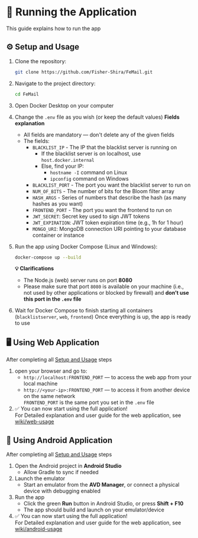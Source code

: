 # 🚀 Running the Application
This guide explains how to run the app

## ⚙️ Setup and Usage
1. Clone the repository:
   ```bash
   git clone https://github.com/Fisher-Shira/FeMail.git
   ```
2. Navigate to the project directory:
   ```bash
   cd FeMail
   ```
3. Open Docker Desktop on your computer
4. Change the `.env` file as you wish (or keep the default values)
   **Fields explanation**
   * All fields are mandatory — don't delete any of the given fields
   * The fields:
     * `BLACKLIST_IP` - The IP that the blacklist server is running on
       * If the blacklist server is on localhost, use `host.docker.internal`
       * Else, find your IP:
         - `hostname -I` command on Linux
         - `ipconfig` command on Windows
     * `BLACKLIST_PORT` - The port you want the blacklist server to run on
     * `NUM_OF_BITS` - The number of bits for the Bloom filter array
     * `HASH_ARGS` - Series of numbers that describe the hash (as many hashes as you want)
     * `FRONTEND_PORT` - The port you want the frontend to run on
     * `JWT_SECRET`: Secret key used to sign JWT tokens
     * `JWT_EXPIRATION`: JWT token expiration time (e.g., 1h for 1 hour)
     * `MONGO_URI`: MongoDB connection URI pointing to your database container or instance
5. Run the app using Docker Compose (Linux and Windows):
   ```bash
   docker-compose up --build
   ```
   **💡 Clarifications**
   * The Node.js (web) server runs on port **8080**
   * Please make sure that port `8080` is available on your machine (i.e., not used by other applications or blocked by firewall) and **don’t use this port in the `.env` file**

6. Wait for Docker Compose to finish starting all containers (`blacklistserver`, `web`, `frontend`)
   Once everything is up, the app is ready to use

## 🖥️ Using Web Application
After completing all [Setup and Usage](#setup-and-usage) steps
1. open your browser and go to:
   - `http://localhost:FRONTEND_PORT` — to access the web app from your local machine
   - `http://<your-ip>:FRONTEND_PORT` — to access it from another device on the same network</br>
`FRONTEND_PORT` is the same port you set in the `.env` file</br>
2. ✅ You can now start using the full application!</br>
For Detailed explanation and user guide for the web application, see [wiki/web-usage](web-usage.md)

## 📱 Using Android Application
After completing all [Setup and Usage](#setup-and-usage) steps
1. Open the Android project in **Android Studio**
   - Allow Gradle to sync if needed
2. Launch the emulator
   - Start an emulator from the **AVD Manager**, or connect a physical device with debugging enabled
3. Run the app
   - Click the green **Run** button in Android Studio, or press **Shift + F10**
   - The app should build and launch on your emulator/device
4. ✅ You can now start using the full application!</br>
For Detailed explanation and user guide for the web application, see [wiki/android-usage](android-usage.md)